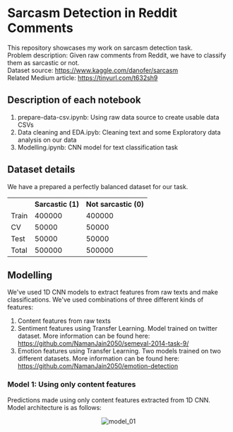 # Sarcasm Detection in Reddit Comments

This repository showcases my work on sarcasm detection task. <br>
Problem description: Given raw comments from Reddit, we have to classify them as sarcastic or not. <br>
Dataset source: https://www.kaggle.com/danofer/sarcasm <br>
Related Medium article: https://tinyurl.com/t632sh9

## Description of each notebook
1. prepare-data-csv.ipynb: Using raw data source to create usable data CSVs
2. Data cleaning and EDA.ipyb: Cleaning text and some Exploratory data analysis on our data
3. Modelling.ipynb: CNN model for text classification task

## Dataset details
We have a prepared a perfectly balanced dataset for our task.

<table>
  <tr>
    <th></th>
    <th>Sarcastic (1)</th>
    <th>Not sarcastic (0)</th>
  </tr>
  <tr>
    <td>Train</td>
    <td>400000</td>
    <td>400000</td>	
  </tr>
  <tr>
    <td>CV</td>
    <td>50000</td>
    <td>50000</td>
  </tr>
  <tr>
    <td>Test</td>
    <td>50000</td>
    <td>50000</td>
  </tr>
  <tr>
    <td>Total</td>
    <td>500000</td>
    <td>500000</td>		
  </tr>
</table> 

## Modelling
We've used 1D CNN models to extract features from raw texts and make classifications.
We've used combinations of three different kinds of features:
1. Content features from raw texts
2. Sentiment features using Transfer Learning. Model trained on twitter dataset. More information can be found here: https://github.com/NamanJain2050/semeval-2014-task-9/
3. Emotion features using Transfer Learning. Two models trained on two different datasets. More information can be found here: https://github.com/NamanJain2050/emotion-detection

### Model 1: Using only content features
Predictions made using only content features extracted from 1D CNN. Model architecture is as follows:
<p align="center">
  <img src="https://github.com/NamanJain2050/sarcasm-detection/blob/master/images/model_01.png" alt="model_01"/>
</p>
